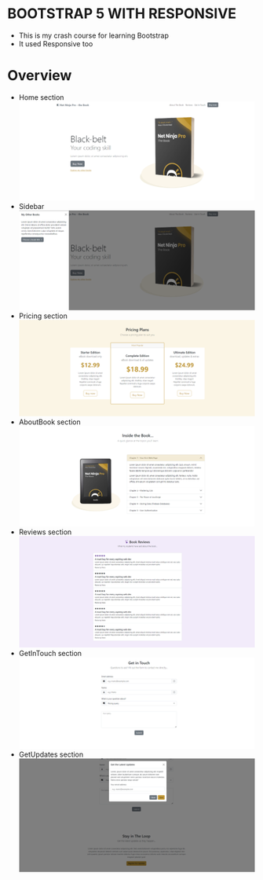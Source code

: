 # BOOTSTRAP 5 WITH RESPONSIVE  

- This is my crash course for learning Bootstrap  
- It used Responsive too
  
# Overview

- Home section
  ![home](./img/home.png)
- Sidebar
  ![home_sidebar](./img/home_sidebar.png)
- Pricing section
  ![pricing](./img/pricing.png)
- AboutBook section
  ![aboutTheBook](./img/aboutTheBook.png)
- Reviews section
  ![reviews](./img/reviews.png)
- GetInTouch section
  ![getInTouch](./img/getInTouch.png)
- GetUpdates section
  ![getUpdates](./img/getUpdates.png)

